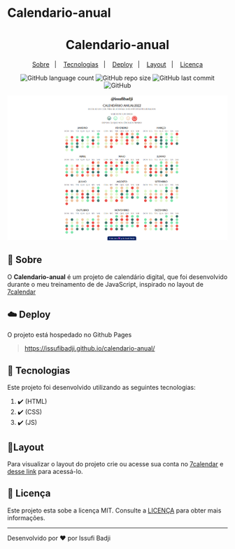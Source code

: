 # Calendario-anual

<h1 align="center" color=" ">
   Calendario-anual
</h1>

<p align="center">
    <a href="#book-sobre">Sobre</a>&nbsp;&nbsp;&nbsp;|&nbsp;&nbsp;&nbsp;
    <a href="#rocket-tecnologias">Tecnologias</a>&nbsp;&nbsp;&nbsp;|&nbsp;&nbsp;&nbsp;
    <a href="#cloud-deploy">Deploy</a>&nbsp;&nbsp;&nbsp;|&nbsp;&nbsp;&nbsp;
    <a href="#layout">Layout</a>&nbsp;&nbsp;&nbsp;|&nbsp;&nbsp;&nbsp;
    <a href="#memo-licença">Licença</a>
</p>

<p align="center">
   
   <img alt="GitHub language count" src="https://img.shields.io/github/languages/count/issufibadji/calendario-anual?style=flat-square">

   <img alt="GitHub repo size" src="https://img.shields.io/github/repo-size/issufibadji/calendario-anual?style=flat-square">

   <img alt="GitHub last commit" src="https://img.shields.io/github/last-commit/issufibadji/calendario-anual?style=flat-square">

   <img alt="GitHub" src="https://img.shields.io/github/license/issufibadji/calendario-anual?style=flat-square">
</p>

![calendario-anual](https://github.com/issufibadji/calendario-anual/blob/master/calendario-anual.png)

## :book: Sobre
O **Calendario-anual**
 é um projeto de calendário digital, que foi desenvolvido durante o meu treinamento de de JavaScript, inspirado no layout de [7calendar](https://7calendar.com/pt/)

## :cloud: Deploy
O projeto está hospedado no Github Pages
>https://issufibadji.github.io/calendario-anual/

## :rocket: Tecnologias
Este projeto foi desenvolvido utilizando as seguintes tecnologias:
<!-- ❌✔️ -->
1. ✔️ (HTML)
2. ✔️ (CSS)
3. ✔️ (JS)


## 🔖Layout
Para visualizar o layout do projeto crie ou acesse sua conta no [7calendar](7calendar.com) e [desse link](https://7calendar.com/pt/) para acessá-lo.

## :memo: Licença
Este projeto esta sobe a licença MIT. Consulte a [LICENÇA](https://github.com/issufibadji/calendario-anual/blob/master/LINCENSE) para obter mais informações.

---

Desenvolvido por :heart: por Issufi Badji









